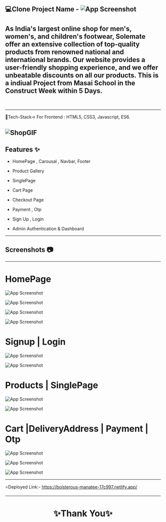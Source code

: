  💻Clone Project Name -  ![App Screenshot](https://i.postimg.cc/nhbNxwKD/Screenshot-2023-04-02-211919.png)
---

As India's largest online shop for men's, women's, and children's footwear, Solemate offer an extensive collection of top-quality products from renowned national and international brands. Our website provides a user-friendly shopping experience, and we offer unbeatable discounts on all our products. This is a indiual Project from Masai School in the Construct Week within 5 Days.
---


<br>

---
 💫Tech-Stack->
For Frontend : HTML5, CSS3, Javascript, ES6.


![ShopGIF](https://user-images.githubusercontent.com/107506646/212536696-9a20e11e-85cb-44f8-bd54-6541856b8348.gif)
---
## Features ✨

- HomePage , Carousal  , Navbar, Footer

- Product Gallery

- SinglePage

- Cart Page

- Checkout Page

- Payment , Otp

- Sign Up , Login 

- Admin Authentication & Dashboard

---
## Screenshots 📷
---

# HomePage

![App Screenshot](https://i.postimg.cc/sgrHqGyP/Screenshot-2023-04-02-210256.png)

![App Screenshot](https://i.postimg.cc/d1L5r8mF/Screenshot-2023-04-02-210320.png)

![App Screenshot](https://i.postimg.cc/g0BDzx9T/Screenshot-2023-04-02-210527.png)

![App Screenshot](https://i.postimg.cc/Jzp3xshz/Screenshot-2023-04-02-210542.png)

# Signup | Login

![App Screenshot](https://i.postimg.cc/vHSCKZT3/Screenshot-2023-04-02-210959.png)

![App Screenshot](https://i.postimg.cc/T2s9MLjL/Screenshot-2023-04-02-211012.png)

# Products | SinglePage

![App Screenshot](https://i.postimg.cc/MZ1y4PG4/Screenshot-2023-04-02-210616.png)

![App Screenshot](https://i.postimg.cc/d07C9nX5/Screenshot-2023-04-02-210703.png)

# Cart |DeliveryAddress | Payment | Otp

![App Screenshot](https://i.postimg.cc/vTvxmKgZ/Screenshot-2023-04-02-210809.png)

![App Screenshot]([Screenshot-2023-04-02-210729.png](https://postimg.cc/LqD4mrCd))

![App Screenshot](https://i.postimg.cc/h40XTHvS/Screenshot-2023-04-02-210744.png)


---
⭐Deployed Link:- https://boisterous-manatee-17c997.netlify.app/


----
<h1 align="center">✨Thank You✨</h1>
